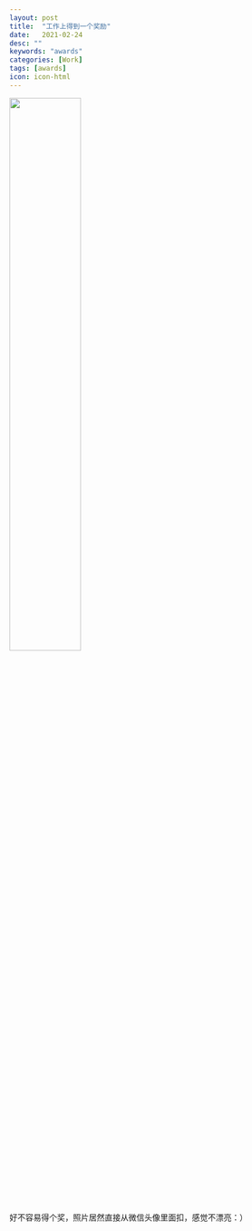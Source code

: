 ```yaml
---
layout: post
title:  "工作上得到一个奖励"
date:   2021-02-24
desc: ""
keywords: "awards"
categories: [Work]
tags: [awards]
icon: icon-html
---
```


<img src="{{site.img_path}}/blog/awards-in-q4/gpstopconsultant.PNG" width="50%" >

好不容易得个奖，照片居然直接从微信头像里面扣，感觉不漂亮：）
